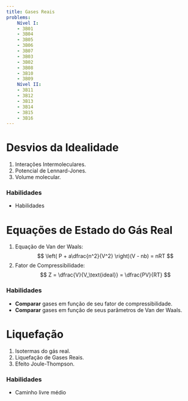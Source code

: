 ```yaml
---
title: Gases Reais
problems:
    Nível I:
    - 3B01
    - 3B04
    - 3B05
    - 3B06
    - 3B07
    - 3B03
    - 3B02
    - 3B08
    - 3B10
    - 3B09
    Nível II:
    - 3B11
    - 3B12
    - 3B13
    - 3B14
    - 3B15
    - 3B16
---
```


# Desvios da Idealidade

1. Interações Intermoleculares.
2. Potencial de Lennard-Jones.
3. Volume molecular.

### Habilidades

- Habilidades

# Equações de Estado do Gás Real

1. Equação de Van der Waals: 
    $$ 
    \left( P + a\dfrac{n^2}{V^2} \right)(V - nb) = nRT 
    $$
2. Fator de Compressibilidade: 
    $$ 
    Z = \dfrac{V}{V_\text{ideal}} = \dfrac{PV}{RT}
    $$

### Habilidades

- **Comparar** gases em função de seu fator de compressibilidade.
- **Comparar** gases em função de seus parâmetros de Van der Waals.

# Liquefação

1. Isotermas do gás real.
1. Liquefação de Gases Reais.
2. Efeito Joule-Thompson.

### Habilidades

- Caminho livre médio